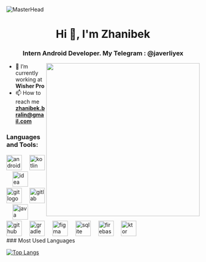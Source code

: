 ![MasterHead]([https://i.gifer.com/VJEm.gif](https://www.google.com/url?sa=i&url=https%3A%2F%2Fpikabu.ru%2Fstory%2Fgats__luchshiy_syonen_protagonist_8341601&psig=AOvVaw13xDT4clHomPFLIgCYBPYP&ust=1741174018442000&source=images&cd=vfe&opi=89978449&ved=0CBQQjRxqFwoTCKiKzOmo8IsDFQAAAAAdAAAAABAK))
<h1 align="center">Hi 👋, I'm Zhanibek</h1>
<h3 align="center">Intern Android Developer. My Telegram : @javerliyex</h3>
<img align="right" width="400" src='[https://infowithart.com/wp-content/uploads/2019/01/Cover-image.gif](https://media4.giphy.com/media/v1.Y2lkPTc5MGI3NjExNWw5enkxbjBnMHBheTJzNmxvaGo2eWo1d3k1Njgwc3Bzendjczl3ZCZlcD12MV9pbnRlcm5hbF9naWZfYnlfaWQmY3Q9Zw/WmkEhAIyWfpm1vdVcg/giphy.gif" alt="javerliyex")'>

- 🌱 I’m currently working at **Wisher Pro**
- 📫 How to reach me **zhanibek.bralin@gmail.com**

<h3 align="left">Languages and Tools:</h3>
<div align="left">
  <img src="https://cdn.jsdelivr.net/gh/devicons/devicon/icons/androidstudio/androidstudio-original.svg" height="40" alt="androidstudio logo"  />
  <img width="12" />
  <img src="https://skillicons.dev/icons?i=kotlin" height="40" alt="kotlin logo"  />
  <img width="12" />
  <img src="https://skillicons.dev/icons?i=idea" height="40" alt="idea logo"  />
  <img width="12" />
  <img src="https://skillicons.dev/icons?i=git" height="40" alt="git logo"  />
  <img width="12" />
  <img src="https://skillicons.dev/icons?i=gitlab" height="40" alt="gitlab logo"  />
  <img width="12" />
  <img src="https://skillicons.dev/icons?i=java" height="40" alt="java logo"  />
  <img width="12" />
  <img src="https://skillicons.dev/icons?i=github" height="40" alt="github logo"  />
  <img width="12" />
  <img src="https://skillicons.dev/icons?i=gradle" height="40" alt="gradle logo"  />
  <img width="12" />
  <img src="https://skillicons.dev/icons?i=figma" height="40" alt="figma logo"  />
  <img width="12" />
  <img src="https://cdn.jsdelivr.net/gh/devicons/devicon/icons/sqlite/sqlite-original.svg" height="40" alt="sqlite logo"  />
  <img width="12" />
  <img src="https://skillicons.dev/icons?i=firebase" height="40" alt="firebase logo"  />
  <img width="12" />
  <img src="https://skillicons.dev/icons?i=ktor" height="40" alt="ktor logo"  />
</div>
### Most Used Languages

[![Top Langs](https://github-readme-stats.vercel.app/api/top-langs/?username=javerliyex&layout=compact&langs_count=6&theme=radical)](https://github.com/javerliyex)
